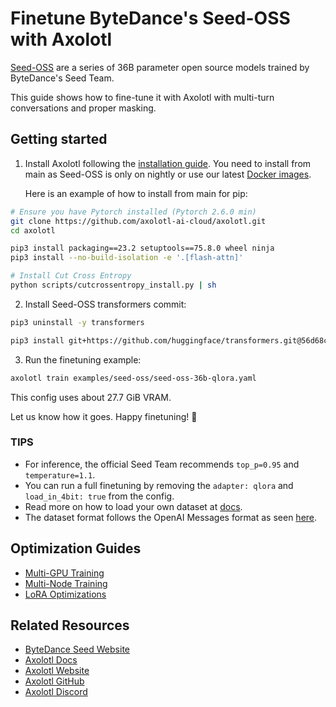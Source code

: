 # Finetune ByteDance's Seed-OSS with Axolotl

[Seed-OSS](https://huggingface.co/collections/ByteDance-Seed/seed-oss-68a609f4201e788db05b5dcd) are a series of 36B parameter open source models trained by ByteDance's Seed Team.

This guide shows how to fine-tune it with Axolotl with multi-turn conversations and proper masking.

## Getting started

1. Install Axolotl following the [installation guide](https://docs.axolotl.ai/docs/installation.html). You need to install from main as Seed-OSS is only on nightly or use our latest [Docker images](https://docs.axolotl.ai/docs/docker.html).

    Here is an example of how to install from main for pip:

```bash
# Ensure you have Pytorch installed (Pytorch 2.6.0 min)
git clone https://github.com/axolotl-ai-cloud/axolotl.git
cd axolotl

pip3 install packaging==23.2 setuptools==75.8.0 wheel ninja
pip3 install --no-build-isolation -e '.[flash-attn]'

# Install Cut Cross Entropy
python scripts/cutcrossentropy_install.py | sh
```

2. Install Seed-OSS transformers commit:

```bash
pip3 uninstall -y transformers

pip3 install git+https://github.com/huggingface/transformers.git@56d68c6706ee052b445e1e476056ed92ac5eb383
```

3. Run the finetuning example:

```bash
axolotl train examples/seed-oss/seed-oss-36b-qlora.yaml
```

This config uses about 27.7 GiB VRAM.

Let us know how it goes. Happy finetuning! 🚀

### TIPS

- For inference, the official Seed Team recommends `top_p=0.95` and `temperature=1.1`.
- You can run a full finetuning by removing the `adapter: qlora` and `load_in_4bit: true` from the config.
- Read more on how to load your own dataset at [docs](https://docs.axolotl.ai/docs/dataset_loading.html).
- The dataset format follows the OpenAI Messages format as seen [here](https://docs.axolotl.ai/docs/dataset-formats/conversation.html#chat_template).

## Optimization Guides

- [Multi-GPU Training](https://docs.axolotl.ai/docs/multi-gpu.html)
- [Multi-Node Training](https://docs.axolotl.ai/docs/multi-node.html)
- [LoRA Optimizations](https://docs.axolotl.ai/docs/lora_optims.html)

## Related Resources

- [ByteDance Seed Website](https://seed.bytedance.com/)
- [Axolotl Docs](https://docs.axolotl.ai)
- [Axolotl Website](https://axolotl.ai)
- [Axolotl GitHub](https://github.com/axolotl-ai-cloud/axolotl)
- [Axolotl Discord](https://discord.gg/7m9sfhzaf3)
